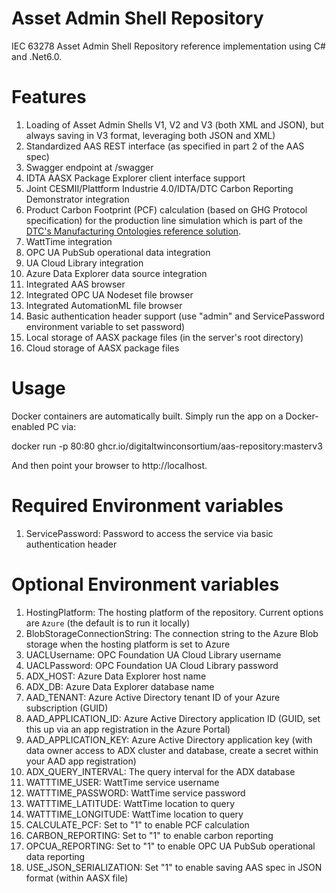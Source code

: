 # Asset Admin Shell Repository

IEC 63278 Asset Admin Shell Repository reference implementation using C# and .Net6.0.

# Features

1. Loading of Asset Admin Shells V1, V2 and V3 (both XML and JSON), but always saving in V3 format, leveraging both JSON and XML)
1. Standardized AAS REST interface (as specified in part 2 of the AAS spec)
1. Swagger endpoint at /swagger
1. IDTA AASX Package Explorer client interface support
1. Joint CESMII/Plattform Industrie 4.0/IDTA/DTC Carbon Reporting Demonstrator integration
1. Product Carbon Footprint (PCF) calculation (based on GHG Protocol specification) for the production line simulation which is part of the [DTC's Manufacturing Ontologies reference solution](https://github.com/digitaltwinconsortium/ManufacturingOntologies).
1. WattTime integration
1. OPC UA PubSub operational data integration
1. UA Cloud Library integration
1. Azure Data Explorer data source integration
1. Integrated AAS browser
1. Integrated OPC UA Nodeset file browser
1. Integrated AutomationML file browser
1. Basic authentication header support (use "admin" and ServicePassword environment variable to set password)
1. Local storage of AASX package files (in the server's root directory)
1. Cloud storage of AASX package files

# Usage

Docker containers are automatically built. Simply run the app on a Docker-enabled PC via:

docker run -p 80:80 ghcr.io/digitaltwinconsortium/aas-repository:masterv3

And then point your browser to http://localhost.

# Required Environment variables

1. ServicePassword: Password to access the service via basic authentication header

# Optional Environment variables

1. HostingPlatform: The hosting platform of the repository. Current options are `Azure` (the default is to run it locally)
1. BlobStorageConnectionString: The connection string to the Azure Blob storage when the hosting platform is set to Azure
1. UACLUsername: OPC Foundation UA Cloud Library username
1. UACLPassword: OPC Foundation UA Cloud Library password
1. ADX_HOST: Azure Data Explorer host name
1. ADX_DB: Azure Data Explorer database name
1. AAD_TENANT: Azure Active Directory tenant ID of your Azure subscription (GUID)
1. AAD_APPLICATION_ID: Azure Active Directory application ID (GUID, set this up via an app registration in the Azure Portal)
1. AAD_APPLICATION_KEY: Azure Active Directory application key (with data owner access to ADX cluster and database, create a secret within your AAD app registration)
1. ADX_QUERY_INTERVAL: The query interval for the ADX database
1. WATTTIME_USER: WattTime service username
1. WATTTIME_PASSWORD: WattTime service password
1. WATTTIME_LATITUDE: WattTime location to query
1. WATTTIME_LONGITUDE: WattTime location to query
1. CALCULATE_PCF: Set to "1" to enable PCF calculation
1. CARBON_REPORTING: Set to "1" to enable carbon reporting
1. OPCUA_REPORTING: Set to "1" to enable OPC UA PubSub operational data reporting
1. USE_JSON_SERIALIZATION: Set "1" to enable saving AAS spec in JSON format (within AASX file)
